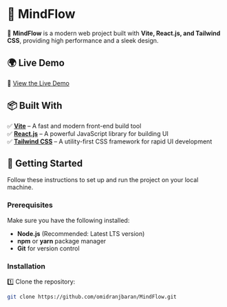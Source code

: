 # 🧠 MindFlow

🚀 **MindFlow** is a modern web project built with **Vite, React.js, and Tailwind CSS**, providing high performance and a sleek design.

## 🌍 **Live Demo**
🔗 [View the Live Demo](https://omidranjbaran.github.io/MindFlow/)

## 📦 **Built With**
✅ **[Vite](https://vitejs.dev/)** – A fast and modern front-end build tool  
✅ **[React.js](https://reactjs.org/)** – A powerful JavaScript library for building UI  
✅ **[Tailwind CSS](https://tailwindcss.com/)** – A utility-first CSS framework for rapid UI development  

## 🚀 **Getting Started**
Follow these instructions to set up and run the project on your local machine.

### **Prerequisites**
Make sure you have the following installed:
- **Node.js** (Recommended: Latest LTS version)  
- **npm** or **yarn** package manager  
- **Git** for version control  

### **Installation**
1️⃣ Clone the repository:  
```sh
git clone https://github.com/omidranjbaran/MindFlow.git
